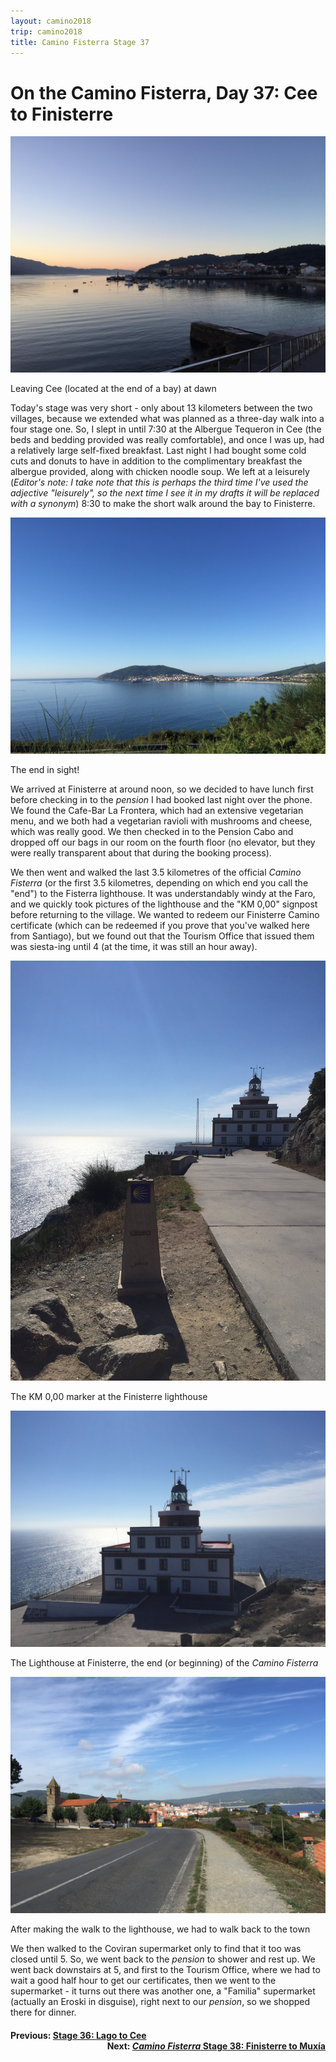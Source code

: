 ```yaml
---
layout: camino2018
trip: camino2018
title: Camino Fisterra Stage 37
---
```


# On the Camino Fisterra, Day 37: Cee to Finisterre

<img src="/assets/images/spain2018/20181010-cee-harbour.JPG">
<p class=caption>Leaving Cee (located at the end of a bay) at dawn</p>

Today's stage was very short - only about 13 kilometers between the two villages, because we extended what was planned as a three-day walk into a four stage one. So, I slept in until 7:30 at the Albergue Tequeron in Cee (the beds and bedding provided was really comfortable), and once I was up, had a relatively large self-fixed breakfast. Last night I had bought some cold cuts and donuts to have in addition to the complimentary breakfast the albergue provided, along with chicken noodle soup. We left at a leisurely (*Editor's note: I take note that this is perhaps the third time I've used the adjective "leisurely", so the next time I see it in my drafts it will be replaced with a synonym*) 8:30 to make the short walk around the bay to Finisterre.

<img src="/assets/images/spain2018/20181010-cee.JPG">
<p class=caption>The end in sight!</p>

We arrived at Finisterre at around noon, so we decided to have lunch first before checking in to the *pension* I had booked last night over the phone. We found the Cafe-Bar La Frontera, which had an extensive vegetarian menu, and we both had a vegetarian ravioli with mushrooms and cheese, which was really good. We then checked in to the Pension Cabo and dropped off our bags in our room on the fourth floor (no elevator, but they were really transparent about that during the booking process).

We then went and walked the last 3.5 kilometres of the official *Camino Fisterra* (or the first 3.5 kilometres, depending on which end you call the "end") to the Fisterra lighthouse. It was understandably windy at the Faro, and we quickly took pictures of the lighthouse and the "KM 0,00" signpost before returning to the village. We wanted to redeem our Finisterre Camino certificate (which can be redeemed if you prove that you've walked here from Santiago), but we found out that the Tourism Office that issued them was siesta-ing until 4 (at the time, it was still an hour away).

<img src="/assets/images/spain2018/20181010-fisterra-mile-0.JPG">
<p class=caption>The KM 0,00 marker at the Finisterre lighthouse</p>

<img src="/assets/images/spain2018/20181010-faro-finisterre.JPG">
<p class=caption>The Lighthouse at Finisterre, the end (or beginning) of the <em>Camino Fisterra</em></p>

<img src="/assets/images/spain2018/20181010-back-to-cee.JPG">
<p class=caption>After making the walk to the lighthouse, we had to walk back to the town</p>

We then walked to the Coviran supermarket only to find that it too was closed until 5. So, we went back to the *pension* to shower and rest up. We went back downstairs at 5, and first to the Tourism Office, where we had to wait a good half hour to get our certificates, then we went to the supermarket - it turns out there was another one, a "Familia" supermarket (actually an Eroski in disguise), right next to our *pension*, so we shopped there for dinner.

<h4><div style="text-align: left; margin-bottom: -20px">Previous: <a href="/2018/10/09/camino36.html">Stage 36: Lago to Cee</a></div></h4>
<h4><div style="text-align: right;">Next: <a href="/2018/10/11/camino38.html"><i>Camino Fisterra</i> Stage 38: Finisterre to Mux&iacute;a</a></div></h4>